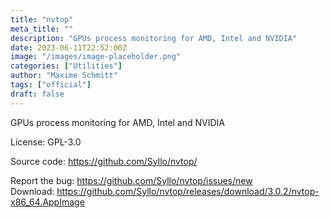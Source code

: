 ```yaml
---
title: "nvtop"
meta_title: ""
description: "GPUs process monitoring for AMD, Intel and NVIDIA"
date: 2023-06-11T22:52:00Z
image: "/images/image-placeholder.png"
categories: ["Utilities"]
author: "Maxime Schmitt"
tags: ["official"]
draft: false
---
```


GPUs process monitoring for AMD, Intel and NVIDIA

License: GPL-3.0

Source code: https://github.com/Syllo/nvtop/

Report the bug: https://github.com/Syllo/nvtop/issues/new   
Download: https://github.com/Syllo/nvtop/releases/download/3.0.2/nvtop-x86_64.AppImage
